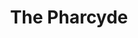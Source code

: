 ---
title: "The Pharcyde"
summary: "The Pharcyde is an American alternative hip hop group, formed in 1989, from South Central Los Angeles. The original four members of the group are Imani , Slimkid3 , Bootie Brown , and Fatlip . DJ Mark Luv was the group's first disc jockey , followed by producer J-Swift and then J Dilla. The group is perhaps best known for the hit singles \"Drop\", \"Passin' Me By\" and \"Runnin'\", as well as their first album, Bizarre Ride II the Pharcyde . The group continues to tour and record, both collaboratively and in solo projects—the most recent being Hardson's collaborative EP with DJ Nu-Mark released in 2014 on Delicious Vinyl."
slug: "the-pharcyde"
image: "the-pharcyde.jpg"
apple_music_artist_url: "https://music.apple.com/gb/artist/the-pharcyde/2736420"
wikipedia_url: "https://en.wikipedia.org/wiki/The_Pharcyde"
---